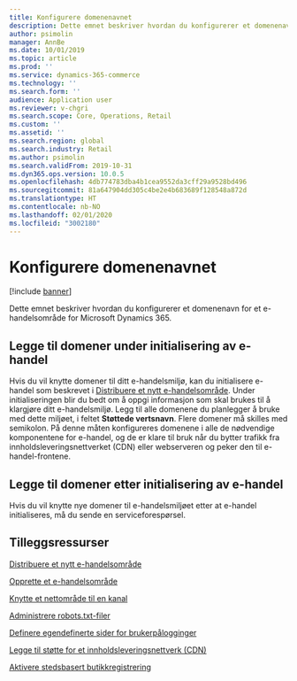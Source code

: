 ```yaml
---
title: Konfigurere domenenavnet
description: Dette emnet beskriver hvordan du konfigurerer et domenenavn for et e-handelsområde for Microsoft Dynamics 365.
author: psimolin
manager: AnnBe
ms.date: 10/01/2019
ms.topic: article
ms.prod: ''
ms.service: dynamics-365-commerce
ms.technology: ''
ms.search.form: ''
audience: Application user
ms.reviewer: v-chgri
ms.search.scope: Core, Operations, Retail
ms.custom: ''
ms.assetid: ''
ms.search.region: global
ms.search.industry: Retail
ms.author: psimolin
ms.search.validFrom: 2019-10-31
ms.dyn365.ops.version: 10.0.5
ms.openlocfilehash: 4db774783dba4b1cea9552da3cff29a9528bd496
ms.sourcegitcommit: 81a647904dd305c4be2e4b683689f128548a872d
ms.translationtype: HT
ms.contentlocale: nb-NO
ms.lasthandoff: 02/01/2020
ms.locfileid: "3002180"
---
```

# <a name="configure-your-domain-name"></a>Konfigurere domenenavnet


[!include [banner](includes/banner.md)]

Dette emnet beskriver hvordan du konfigurerer et domenenavn for et e-handelsområde for Microsoft Dynamics 365. 

## <a name="add-domains-during-e-commerce-initialization"></a>Legge til domener under initialisering av e-handel

Hvis du vil knytte domener til ditt e-handelsmiljø, kan du initialisere e-handel som beskrevet i [Distribuere et nytt e-handelsområde](deploy-ecommerce-site.md). Under initialiseringen blir du bedt om å oppgi informasjon som skal brukes til å klargjøre ditt e-handelsmiljø. Legg til alle domenene du planlegger å bruke med dette miljøet, i feltet **Støttede vertsnavn**. Flere domener må skilles med semikolon. På denne måten konfigureres domenene i alle de nødvendige komponentene for e-handel, og de er klare til bruk når du bytter trafikk fra innholdsleveringsnettverket (CDN) eller webserveren og peker den til e-handel-frontene.

## <a name="add-domains-after-e-commerce-initialization"></a>Legge til domener etter initialisering av e-handel

Hvis du vil knytte nye domener til e-handelsmiljøet etter at e-handel initialiseres, må du sende en serviceforespørsel.

## <a name="additional-resources"></a>Tilleggsressurser

[Distribuere et nytt e-handelsområde](deploy-ecommerce-site.md)

[Opprette et e-handelsområde](create-ecommerce-site.md)

[Knytte et nettområde til en kanal](associate-site-online-store.md)

[Administrere robots.txt-filer](manage-robots-txt-files.md)

[Definere egendefinerte sider for brukerpålogginger](custom-pages-user-logins.md)

[Legge til støtte for et innholdsleveringsnettverk (CDN)](add-cdn-support.md)

[Aktivere stedsbasert butikkregistrering](enable-store-detection.md)
